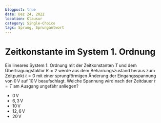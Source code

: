```yaml
---
blogpost: true
date: Dez 24, 2022
location: Klausur
category: Single-Choice
tags: Sprung, Sprungantwort
---
```


# Zeitkonstante im System 1. Ordnung

Ein lineares System 1. Ordnung mit der Zeitkonstanten $T$ und dem Übertragungsfaktor $K = 2$ werde aus dem Beharrungszustand heraus zum Zeitpunkt $t = 0$ mit einer sprungförmigen Änderung der Eingangsspannung von $0\,\mathrm V$ auf $10\,\mathrm V$ beaufschlagt. Welche Spannung wird nach der Zeitdauer $t = T$ am Ausgang ungefähr anliegen?

- $0\,\mathrm V$
- $6{,}3\,\mathrm V$
- $10\,\mathrm V$
- $12{,}6\,\mathrm V$
- $20\,\mathrm V$
